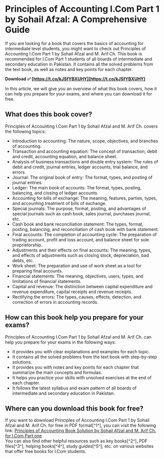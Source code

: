 # Principles of Accounting I.Com Part 1 by Sohail Afzal: A Comprehensive Guide
 
If you are looking for a book that covers the basics of accounting for intermediate level students, you might want to check out Principles of Accounting I.Com Part 1 by Sohail Afzal and M. Arif Ch. This book is recommended for I.Com Part 1 students of all boards of intermediate and secondary education in Pakistan. It contains all the solved problems from the text book, as well as notes and key points for each chapter.
 
**Download ✅ [https://t.co/kJSfYBXUHY](https://t.co/kJSfYBXUHY)**


 
In this article, we will give you an overview of what this book covers, how it can help you prepare for your exams, and where you can download it for free.
 
## What does this book cover?
 
Principles of Accounting I.Com Part 1 by Sohail Afzal and M. Arif Ch. covers the following topics:
 
- Introduction to accounting: The nature, scope, objectives, and branches of accounting.
- Transaction and accounting equation: The concept of transaction, debit and credit, accounting equation, and balance sheet.
- Analysis of business transactions and double entry system: The rules of debit and credit, journal entries, ledger accounts, trial balance, and errors.
- Journal: The original book of entry: The format, types, and posting of journal entries.
- Ledger: The main book of accounts: The format, types, posting, balancing, and closing of ledger accounts.
- Accounting for bills of exchange: The meaning, features, parties, types, and accounting treatment of bills of exchange.
- Special journals: The purpose, format, posting, and advantages of special journals such as cash book, sales journal, purchases journal, etc.
- Cash book and bank reconciliation statement: The types, format, posting, balancing, and reconciliation of cash book with bank statement.
- Final accounts: The completion of accounting cycle: The preparation of trading account, profit and loss account, and balance sheet for sole proprietorship.
- Adjustments and their effects on final accounts: The meaning, types, and effects of adjustments such as closing stock, depreciation, bad debts, etc.
- Work sheet: The preparation and use of work sheet as a tool for preparing final accounts.
- Financial statements: The meaning, objectives, users, types, and limitations of financial statements.
- Capital and revenue: The distinction between capital expenditure and revenue expenditure, capital receipts and revenue receipts.
- Rectifying the errors: The types, causes, effects, detection, and correction of errors in accounting records.

## How can this book help you prepare for your exams?
 
Principles of Accounting I.Com Part 1 by Sohail Afzal and M. Arif Ch. can help you prepare for your exams in the following ways:

- It provides you with clear explanations and examples for each topic.
- It contains all the solved problems from the text book with step-by-step solutions.
- It provides you with notes and key points for each chapter that summarize the main concepts and formulas.
- It helps you practice your skills with unsolved exercises at the end of each chapter.
- It follows the latest syllabus and exam pattern of all boards of intermediate and secondary education in Pakistan.

## Where can you download this book for free?
 
If you want to download Principles of Accounting I.Com Part 1 by Sohail Afzal and M. Arif Ch. for free in PDF format[^1^], you can visit the following link:
  [Principles of Accounting Book Solution by Sohail Afzal and M. Arif Ch. for I.Com Part one](https://www.informationpk.com/principles-of-accounting-book-solution-by-sohail-afzal-and-m-arif-ch-for-i-com-part-i/)  
You can also find other helpful resources such as key books[^2^], PDF files[^3^], helping books[^4^], study guides[^5^], etc. on various websites that offer free books for I.Com students.
  <p 8cf37b1e13
 
